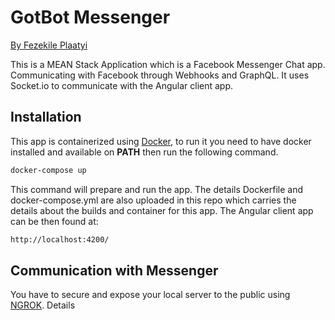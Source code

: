 # GotBot Messenger

[By Fezekile Plaatyi](mailto:fezekileplaatyi@gmail.com)

This is a MEAN Stack Application which is a Facebook Messenger Chat app. Communicating with Facebook through Webhooks and GraphQL. It uses Socket.io to communicate with the Angular client app.


## Installation

This app is containerized using  [Docker](https://www.docker.com/products/docker-desktop/), to run it you need to have docker installed and available on   **PATH**  then run the following command.

```bash
docker-compose up
```
This command will prepare and run the app. The details Dockerfile and docker-compose.yml are also uploaded in this repo which carries the details about the builds and container for this app. The Angular client app can be then found at:
```bash
http://localhost:4200/
```

## Communication with Messenger

You have to secure and expose your local server to the public using  [NGROK](https://ngrok.com/). Details 




